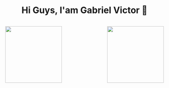 <h1 align="center">Hi Guys, I'am Gabriel Victor 👋
  
<div>
  <br>
  <img align="left" height="180em" src="https://github-readme-stats.vercel.app/api?username=GabrielHidaN&show_icons=true&theme=neon"/>
  <img align="right" height="180em" src="https://github-readme-stats.vercel.app/api/top-langs/?username=GabrielHidaN&layout=compact&langs_count=16&theme=neon"/>
</div>


